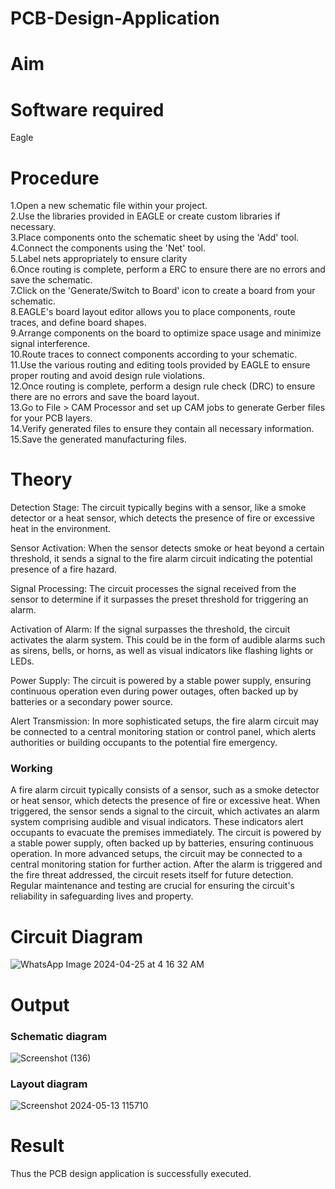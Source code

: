 # PCB-Design-Application
# Aim


# Software required
Eagle

# Procedure
1.Open a new schematic file within your project.</br>
2.Use the libraries provided in EAGLE or create custom libraries if necessary.</br>
3.Place components onto the schematic sheet by using the 'Add' tool.</br>
4.Connect the components using the 'Net' tool.</br>
5.Label nets appropriately to ensure clarity</br>
6.Once routing is complete, perform a ERC to ensure there are no errors and save the schematic.</br>
7.Click on the 'Generate/Switch to Board' icon to create a board from your schematic.</br>
8.EAGLE's board layout editor allows you to place components, route traces, and define board shapes.</br>
9.Arrange components on the board to optimize space usage and minimize signal interference.</br>
10.Route traces to connect components according to your schematic.</br>
11.Use the various routing and editing tools provided by EAGLE to ensure proper routing and avoid design rule violations.</br>
12.Once routing is complete, perform a design rule check (DRC) to ensure there are no errors and save the board layout.</br>
13.Go to File > CAM Processor and set up CAM jobs to generate Gerber files for your PCB layers.</br>
14.Verify generated files to ensure they contain all necessary information.</br>
15.Save the generated manufacturing files.</br>

# Theory

Detection Stage: The circuit typically begins with a sensor, like a smoke detector or a heat sensor, which detects the presence of fire or excessive heat in the environment.

Sensor Activation: When the sensor detects smoke or heat beyond a certain threshold, it sends a signal to the fire alarm circuit indicating the potential presence of a fire hazard.

Signal Processing: The circuit processes the signal received from the sensor to determine if it surpasses the preset threshold for triggering an alarm.

Activation of Alarm: If the signal surpasses the threshold, the circuit activates the alarm system. This could be in the form of audible alarms such as sirens, bells, or horns, as well as visual indicators like flashing lights or LEDs.

Power Supply: The circuit is powered by a stable power supply, ensuring continuous operation even during power outages, often backed up by batteries or a secondary power source.

Alert Transmission: In more sophisticated setups, the fire alarm circuit may be connected to a central monitoring station or control panel, which alerts authorities or building occupants to the potential fire emergency.

### Working 

A fire alarm circuit typically consists of a sensor, such as a smoke detector or heat sensor, which detects the presence of fire or excessive heat. When triggered, the sensor sends a signal to the circuit, which activates an alarm system comprising audible and visual indicators. These indicators alert occupants to evacuate the premises immediately. The circuit is powered by a stable power supply, often backed up by batteries, ensuring continuous operation. In more advanced setups, the circuit may be connected to a central monitoring station for further action. After the alarm is triggered and the fire threat addressed, the circuit resets itself for future detection. Regular maintenance and testing are crucial for ensuring the circuit's reliability in safeguarding lives and property.

# Circuit Diagram

![WhatsApp Image 2024-04-25 at 4 16 32 AM](https://github.com/23005672/PCB-Design-Application/assets/138971519/67d37d32-6923-4028-ba8e-b0b48340a007)


# Output
### Schematic diagram
![Screenshot (136)](https://github.com/23005672/PCB-Design-Application/assets/138971519/743719b7-daaa-4562-a5d8-e4c6d384076f)

### Layout diagram
![Screenshot 2024-05-13 115710](https://github.com/23005672/PCB-Design-Application/assets/138971519/922241df-97eb-459c-b836-3192b94b3479)

# Result
Thus the PCB design application is successfully executed.
